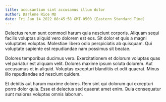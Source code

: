 ```yaml
---
title: accusantium sint accusamus illum dolor
author: Darlene Rice MD
date: Fri Jan 14 2022 08:45:58 GMT-0500 (Eastern Standard Time)
---
```

Delectus rerum sunt commodi harum quia nesciunt corporis. Aliquam sequi facilis voluptas aliquid vero dolorem est eos. Sit dolor et quis a magni voluptates voluptas. Molestiae libero odio perspiciatis ab quisquam. Qui voluptate sapiente est repudiandae nam possimus sit beatae.

 Dolores temporibus ducimus vero. Exercitationem et dolorum voluptas quas vel pariatur est aliquam velit. Dolores maxime ipsum soluta dolorem. Aut accusamus et in aliquid. Voluptas excepturi blanditiis et odit quaerat. Minus illo repudiandae ad nesciunt quidem.

 Et debitis aut harum maxime dolores. Rem sint qui dolorum qui excepturi porro dolor quia. Esse et delectus sed quaerat amet enim. Quia consequatur sunt maiores voluptas omnis laborum.